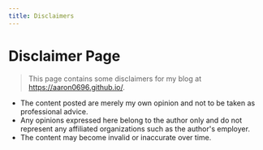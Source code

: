 ```yaml
---
title: Disclaimers
---
```


# Disclaimer Page

> This page contains some disclaimers for my blog at https://aaron0696.github.io/.

* The content posted are merely my own opinion and not to be taken as professional advice.
* Any opinions expressed here belong to the author only and do not represent any affiliated organizations such as the author's employer.
* The content may become invalid or inaccurate over time.
